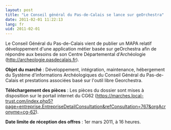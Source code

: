 ```yaml
---
layout: post
title: "Le Conseil général du Pas-de-Calais se lance sur geOrchestra"
date: 2011-02-01 11:22:13
lang: fr
uid: 2011-02-01
---
```


<p>Le Conseil Général du Pas-de-Calais vient de publier un MAPA relatif
développement d'une application métier basée sur geOrchestra afin de répondre
aux besoins de son Centre Départemental d'Archéologie (<a href="http://archeologie.pasdecalais.fr" hreflang="fr">http://archeologie.pasdecalais.fr</a>).</p>

<!--more-->

<p><strong>Objet du marché</strong> : Développement, intégration,
maintenance, hébergement du Système d'informations Archéologiques du Conseil
Général du Pas-de-Calais et prestations associées basé sur l'outil libre
Georchestra.</p>
<p><strong>Téléchargement des pièces</strong> : Les pièces du dossier sont
mises à disposition sur le portail internet du CG62 (<a href="https://marches.local-trust.com/index.php5?page=entreprise.EntrepriseDetailConsultation&amp;refConsultation=767&amp;orgAcronyme=cg-62" hreflang="fr">https://marches.local-trust.com/index.php5?page=entreprise.EntrepriseDetailConsultation&amp;refConsultation=767&amp;orgAcronyme=cg-62</a>).</p>
<p><strong>Date limite de réception des offres</strong> : 1er mars 2011, à
16 heures.</p>
